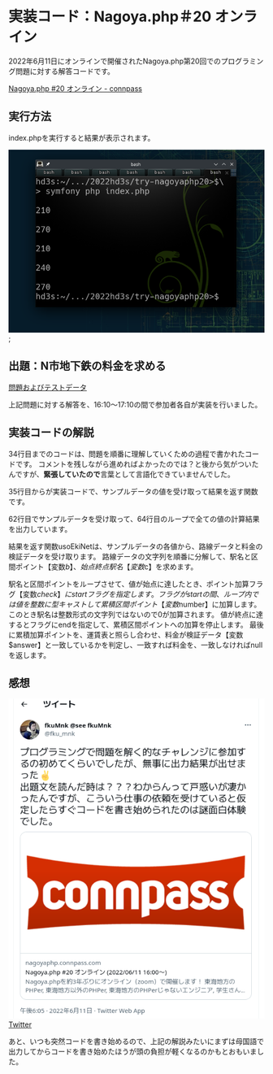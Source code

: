 # 実装コード：Nagoya.php＃20 オンライン

2022年6月11日にオンラインで開催されたNagoya.php第20回でのプログラミング問題に対する解答コードです。

[Nagoya.php #20 オンライン - connpass](https://nagoyaphp.connpass.com/event/249120/)

## 実行方法

index.phpを実行すると結果が表示されます。

![実行結果](exec-result.png);

## 出題：N市地下鉄の料金を求める

[問題およびテストデータ](https://gist.github.com/77web/e6dbfa787d64fbdc8b7a32e2ad3320d3)

上記問題に対する解答を、16:10〜17:10の間で参加者各自が実装を行いました。

## 実装コードの解説

34行目までのコードは、問題を順番に理解していくための過程で書かれたコードです。
コメントを残しながら進めればよかったのでは？と後から気がついたんですが、**緊張していたので**言葉として言語化できていませんでした。

35行目からが実装コードで、サンプルデータの値を受け取って結果を返す関数です。

62行目でサンプルデータを受け取って、64行目のループで全ての値の計算結果を出力しています。

結果を返す関数usoEkiNetは、サンプルデータの各値から、路線データと料金の検証データを受け取ります。
路線データの文字列を順番に分解して、駅名と区間ポイント【変数$b】、始点終点駅名【変数$c】を求めます。

駅名と区間ポイントをループさせて、値が始点に達したとき、ポイント加算フラグ【変数$check】にstartフラグを指定します。
フラグがstartの間、ループ内では値を整数に型キャストして累積区間ポイント【変数$number】に加算します。このとき駅名は整数形式の文字列ではないので0が加算されます。
値が終点に達するとフラグにendを指定して、累積区間ポイントへの加算を停止します。
最後に累積加算ポイントを、運賃表と照らし合わせ、料金が検証データ【変数$answer】と一致しているかを判定し、一致すれば料金を、一致しなければnullを返します。

## 感想

![感想](tweetimage.png)
[Twitter](https://twitter.com/fku_mnk/status/1535548826618318848)

あと、いつも突然コードを書き始めるので、上記の解説みたいにまずは母国語で出力してからコードを書き始めたほうが頭の負担が軽くなるのかもとおもいました。
